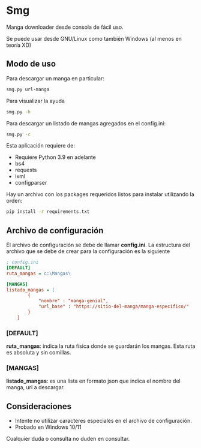 # Smg
Manga downloader desde consola de fácil uso.

Se puede usar desde GNU/Linux como también Windows (al menos en teoría XD)

## Modo de uso

Para descargar un manga en particular:
```bash
smg.py url-manga
```
Para visualizar la ayuda 
```bash
smg.py -h
```
Para descargar un listado de mangas agregados en el config.ini:
```bash
smg.py -c
```
Esta aplicación requiere de:

* Requiere Python 3.9 en adelante
* bs4
* requests
* lxml
* configparser


Hay un archivo con los packages requeridos listos para instalar utilizando la orden:

```bash
pip install -r requirements.txt
```

## Archivo de configuración
El archivo de configuración se debe de llamar **config.ini**.
La estructura del archivo que se debe de crear para la configuración es la siguiente
```ini
; config.ini
[DEFAULT]
ruta_mangas = c:\Mangas\

[MANGAS]
listado_mangas = [
        {
            "nombre" : "manga-genial",
            "url_base" : "https://sitio-del-manga/manga-especifico/"
        }
    ]
```
### [DEFAULT]
**ruta_mangas**: indica la ruta física donde se guardarán los mangas. Esta ruta es absoluta y sin comillas.

### [MANGAS]

**listado_mangas**: es una lista en formato json que indica el nombre del manga, url a descargar.

## Consideraciones
* Intente no utilizar caracteres especiales en el archivo de configuración.
* Probado en Windows 10/11


Cualquier duda o consulta no duden en consultar.

